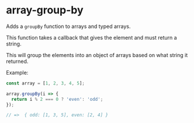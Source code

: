# array-group-by

Adds a `groupBy` function to arrays and typed arrays.

This function takes a callback that gives the element and must return a string.

This will group the elements into an object of arrays based on what string it returned.

Example:

```ts
const array = [1, 2, 3, 4, 5];

array.groupBy(i => {
  return i % 2 === 0 ? 'even': 'odd';
});

// =>  { odd: [1, 3, 5], even: [2, 4] }
```